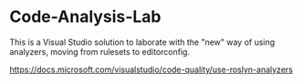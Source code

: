 # Code-Analysis-Lab

This is a Visual Studio solution to laborate with the "new" way of using analyzers, moving from rulesets to editorconfig.

https://docs.microsoft.com/visualstudio/code-quality/use-roslyn-analyzers